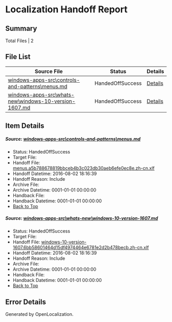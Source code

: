 # <a name='report-top'></a> Localization Handoff Report

## Summary
 Total Files | 2

## File List
 Source File | Status | Details 
 ----------- | ------ | ------- 
 [windows-apps-src\controls-and-patterns\menus.md](https://github.com/Microsoft/windows-apps/blob/2205584554735b1e23282e1043b986f8e1e8fd77/windows-apps-src/controls-and-patterns/menus.md) | HandedOffSuccess | [Details](#4f3a0a819f17eef6255be8a91ba1613bbd548e3f3172)
 [windows-apps-src\whats-new\windows-10-version-1607.md](https://github.com/Microsoft/windows-apps/blob/cbba1d0bc7ce1755f9f1823bb2af8774dc93c2f2/windows-apps-src/whats-new/windows-10-version-1607.md) | HandedOffSuccess | [Details](#f70b74a9924eeafeb70bb66b0260efe79e16f2137943)

## Item Details
##### <a name='4f3a0a819f17eef6255be8a91ba1613bbd548e3f3172'></a> Source: [windows-apps-src\controls-and-patterns\menus.md](https://github.com/Microsoft/windows-apps/blob/2205584554735b1e23282e1043b986f8e1e8fd77/windows-apps-src/controls-and-patterns/menus.md)
* Status: HandedOffSuccess
* Target File: 
* Handoff File: [menus.a5b788678819bbceb4b3c023db30aeb6efe0ec8e.zh-cn.xlf](https://github.com/Microsoft/WDG.handoff/blob/c8cce1f09ffd5fe8d61ca3530a3656a82af09cac/ol-handoff/Microsoft/windows-apps.zh-cn/master/menus.a5b788678819bbceb4b3c023db30aeb6efe0ec8e.zh-cn.xlf)
* Handoff Datetime: 2016-08-02 18:16:39
* Handoff Reason: Include
* Archive File: 
* Archive Datetime: 0001-01-01 00:00:00
* Handback File: 
* Handback Datetime: 0001-01-01 00:00:00
* [Back to Top](#report-top)

##### <a name='f70b74a9924eeafeb70bb66b0260efe79e16f2137943'></a> Source: [windows-apps-src\whats-new\windows-10-version-1607.md](https://github.com/Microsoft/windows-apps/blob/cbba1d0bc7ce1755f9f1823bb2af8774dc93c2f2/windows-apps-src/whats-new/windows-10-version-1607.md)
* Status: HandedOffSuccess
* Target File: 
* Handoff File: [windows-10-version-1607.6bb58601464d15df4974464e6781e2d2b478becb.zh-cn.xlf](https://github.com/Microsoft/WDG.handoff/blob/c8cce1f09ffd5fe8d61ca3530a3656a82af09cac/ol-handoff/Microsoft/windows-apps.zh-cn/master/windows-10-version-1607.6bb58601464d15df4974464e6781e2d2b478becb.zh-cn.xlf)
* Handoff Datetime: 2016-08-02 18:16:39
* Handoff Reason: Include
* Archive File: 
* Archive Datetime: 0001-01-01 00:00:00
* Handback File: 
* Handback Datetime: 0001-01-01 00:00:00
* [Back to Top](#report-top)


## Error Details

Generated by OpenLocalization.
